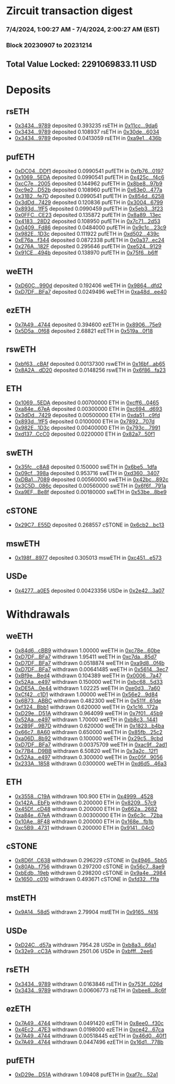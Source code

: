 # Zircuit transaction digest
### 7/4/2024, 1:00:27 AM - 7/4/2024, 2:00:27 AM (EST)
### Block 20230907 to 20231214

## Total Value Locked: 2291069833.11 USD

# Deposits
## rsETH
- [0x3434...9789](https://etherscan.io/address/0x34349c5569e7B846c3558961552D2202760A9789) deposited 0.393235 rsETH in [0x11cc...9da6](https://etherscan.io/tx/0x34349c5569e7B846c3558961552D2202760A9789)
- [0x3434...9789](https://etherscan.io/address/0x34349c5569e7B846c3558961552D2202760A9789) deposited 0.108937 rsETH in [0x30de...6034](https://etherscan.io/tx/0x34349c5569e7B846c3558961552D2202760A9789)
- [0x3434...9789](https://etherscan.io/address/0x34349c5569e7B846c3558961552D2202760A9789) deposited 0.0413059 rsETH in [0xa9e1...436b](https://etherscan.io/tx/0x34349c5569e7B846c3558961552D2202760A9789)
## pufETH
- [0xDC04...DDf1](https://etherscan.io/address/0xDC04AE75b58B4478e606Ac792f06F0DE3741DDf1) deposited 0.0990541 pufETH in [0xfb76...0197](https://etherscan.io/tx/0xDC04AE75b58B4478e606Ac792f06F0DE3741DDf1)
- [0x1069...5EDA](https://etherscan.io/address/0x1069D4dD4Ec9F36EC83f4423BB4F1721bDeF5EDA) deposited 0.0990541 pufETH in [0x425c...f4c6](https://etherscan.io/tx/0x1069D4dD4Ec9F36EC83f4423BB4F1721bDeF5EDA)
- [0xcC7e...2005](https://etherscan.io/address/0xcC7eeccbC84f1F96A113A735279FE95c19B02005) deposited 0.144962 pufETH in [0x8be8...97b9](https://etherscan.io/tx/0xcC7eeccbC84f1F96A113A735279FE95c19B02005)
- [0xc9e2...D52b](https://etherscan.io/address/0xc9e257f932f0750D06dDa80C4bF4556BDad8D52b) deposited 0.108960 pufETH in [0x63e0...477a](https://etherscan.io/tx/0xc9e257f932f0750D06dDa80C4bF4556BDad8D52b)
- [0x31B2...fe7D](https://etherscan.io/address/0x31B23bEc15B5Af59990Ec86c34751B6848fefe7D) deposited 0.0990541 pufETH in [0x854d...6258](https://etherscan.io/tx/0x31B23bEc15B5Af59990Ec86c34751B6848fefe7D)
- [0x3dDd...7429](https://etherscan.io/address/0x3dDdB4d3bB8FE7D8576512949F2A3B30D0Ef7429) deposited 0.120836 pufETH in [0x3004...6799](https://etherscan.io/tx/0x3dDdB4d3bB8FE7D8576512949F2A3B30D0Ef7429)
- [0x893d...1fF5](https://etherscan.io/address/0x893dB42Ca979004Bb76b2023F211bBCa52871fF5) deposited 0.0990459 pufETH in [0x5eb3...3f23](https://etherscan.io/tx/0x893dB42Ca979004Bb76b2023F211bBCa52871fF5)
- [0x0FFC...CE23](https://etherscan.io/address/0x0FFC373a8bbb2169B2a3eD1032E85ec3f8FaCE23) deposited 0.135872 pufETH in [0x8a89...13ec](https://etherscan.io/tx/0x0FFC373a8bbb2169B2a3eD1032E85ec3f8FaCE23)
- [0x4183...28D2](https://etherscan.io/address/0x4183079dE4Eec573D397De68b568378462bC28D2) deposited 0.108950 pufETH in [0x7c71...2d53](https://etherscan.io/tx/0x4183079dE4Eec573D397De68b568378462bC28D2)
- [0x0409...Fd86](https://etherscan.io/address/0x04092d557D3De83C0D801B9F75524078CbE8Fd86) deposited 0.0484000 pufETH in [0x9c1c...23c9](https://etherscan.io/tx/0x04092d557D3De83C0D801B9F75524078CbE8Fd86)
- [0x982E...1D3c](https://etherscan.io/address/0x982EdfE552BcA7224715755f445B55C9855A1D3c) deposited 0.111922 pufETH in [0xd502...439c](https://etherscan.io/tx/0x982EdfE552BcA7224715755f445B55C9855A1D3c)
- [0xE76a...f344](https://etherscan.io/address/0xE76a88459B9a8eB6cc5101E6B4b33697b448f344) deposited 0.0872338 pufETH in [0x0a37...ec24](https://etherscan.io/tx/0xE76a88459B9a8eB6cc5101E6B4b33697b448f344)
- [0x276A...182F](https://etherscan.io/address/0x276ABEfe00e35870cEce3b1Db92D94AF2b54182F) deposited 0.295646 pufETH in [0xe524...9129](https://etherscan.io/tx/0x276ABEfe00e35870cEce3b1Db92D94AF2b54182F)
- [0x91CE...494b](https://etherscan.io/address/0x91CE71C7d81B26fD72F7e2245e42cd22DB89494b) deposited 0.138970 pufETH in [0x75f6...b6ff](https://etherscan.io/tx/0x91CE71C7d81B26fD72F7e2245e42cd22DB89494b)
## weETH
- [0xD60C...990d](https://etherscan.io/address/0xD60Cc8d5F6fd0F598b03Efc2a8b2565E8b86990d) deposited 0.192406 weETH in [0x9864...dfd2](https://etherscan.io/tx/0xD60Cc8d5F6fd0F598b03Efc2a8b2565E8b86990d)
- [0xD7DF...BFa7](https://etherscan.io/address/0xD7DF7E085214743530afF339aFC420c7c720BFa7) deposited 0.0249496 weETH in [0xa48d...ee40](https://etherscan.io/tx/0xD7DF7E085214743530afF339aFC420c7c720BFa7)
## ezETH
- [0x7A49...4744](https://etherscan.io/address/0x7A493Be5c2ce014cD049Bf178a1ac0Db1B434744) deposited 0.394600 ezETH in [0x8906...75e9](https://etherscan.io/tx/0x7A493Be5c2ce014cD049Bf178a1ac0Db1B434744)
- [0x5D5a...0f68](https://etherscan.io/address/0x5D5a267897794BC1276B91e97aCe4F7EF5C60f68) deposited 2.68821 ezETH in [0x519a...0f18](https://etherscan.io/tx/0x5D5a267897794BC1276B91e97aCe4F7EF5C60f68)
## rswETH
- [0xbf63...cBAf](https://etherscan.io/address/0xbf63Ec11Ef05E45f020dc2c31ac8ddcd075acBAf) deposited 0.00137300 rswETH in [0x16bf...ab65](https://etherscan.io/tx/0xbf63Ec11Ef05E45f020dc2c31ac8ddcd075acBAf)
- [0x8A2A...dD20](https://etherscan.io/address/0x8A2A8601e120714367eC53D7f1637AC8f3C0dD20) deposited 0.0148256 rswETH in [0x6f86...fa23](https://etherscan.io/tx/0x8A2A8601e120714367eC53D7f1637AC8f3C0dD20)
## ETH
- [0x1069...5EDA](https://etherscan.io/address/0x1069D4dD4Ec9F36EC83f4423BB4F1721bDeF5EDA) deposited 0.00700000 ETH in [0xcff6...0465](https://etherscan.io/tx/0x1069D4dD4Ec9F36EC83f4423BB4F1721bDeF5EDA)
- [0xa84e...67eA](https://etherscan.io/address/0xa84e120bEC228f0b1779c769dBEb44780ec267eA) deposited 0.00300000 ETH in [0xc694...d693](https://etherscan.io/tx/0xa84e120bEC228f0b1779c769dBEb44780ec267eA)
- [0x3dDd...7429](https://etherscan.io/address/0x3dDdB4d3bB8FE7D8576512949F2A3B30D0Ef7429) deposited 0.00500000 ETH in [0xda51...c9fd](https://etherscan.io/tx/0x3dDdB4d3bB8FE7D8576512949F2A3B30D0Ef7429)
- [0x893d...1fF5](https://etherscan.io/address/0x893dB42Ca979004Bb76b2023F211bBCa52871fF5) deposited 0.0100000 ETH in [0x7892...707d](https://etherscan.io/tx/0x893dB42Ca979004Bb76b2023F211bBCa52871fF5)
- [0x982E...1D3c](https://etherscan.io/address/0x982EdfE552BcA7224715755f445B55C9855A1D3c) deposited 0.00400000 ETH in [0x793c...7991](https://etherscan.io/tx/0x982EdfE552BcA7224715755f445B55C9855A1D3c)
- [0xd137...CcC0](https://etherscan.io/address/0xd1377E97B27f116a16E5111524522CFb2364CcC0) deposited 0.0220000 ETH in [0x82a7...50f1](https://etherscan.io/tx/0xd1377E97B27f116a16E5111524522CFb2364CcC0)
## swETH
- [0x35fc...c8A8](https://etherscan.io/address/0x35fc77AB8F5e9be49a181E2D7CDD5C08cf52c8A8) deposited 0.150000 swETH in [0x6be5...1dfa](https://etherscan.io/tx/0x35fc77AB8F5e9be49a181E2D7CDD5C08cf52c8A8)
- [0x09cf...398a](https://etherscan.io/address/0x09cf6775DF815fdbe1ee120dfb510A6163A0398a) deposited 0.953716 swETH in [0xd360...3407](https://etherscan.io/tx/0x09cf6775DF815fdbe1ee120dfb510A6163A0398a)
- [0xDBa1...7089](https://etherscan.io/address/0xDBa190777488f4FDce33531f708a8f80e7b97089) deposited 0.00560000 swETH in [0x42bc...892c](https://etherscan.io/tx/0xDBa190777488f4FDce33531f708a8f80e7b97089)
- [0x3C5D...086c](https://etherscan.io/address/0x3C5D4Ba00ecfd8838eE0985f9053936A231B086c) deposited 0.00560000 swETH in [0x6f6f...791a](https://etherscan.io/tx/0x3C5D4Ba00ecfd8838eE0985f9053936A231B086c)
- [0xa9EF...Be8f](https://etherscan.io/address/0xa9EF91100C19035349E3f92Ae984edBa06b4Be8f) deposited 0.00180000 swETH in [0x53be...8be9](https://etherscan.io/tx/0xa9EF91100C19035349E3f92Ae984edBa06b4Be8f)
## cSTONE
- [0x29C7...E55D](https://etherscan.io/address/0x29C7Bf14F55105243cab9A7bad484b2ABE44E55D) deposited 0.268557 cSTONE in [0x6cb2...bc13](https://etherscan.io/tx/0x29C7Bf14F55105243cab9A7bad484b2ABE44E55D)
## mswETH
- [0x198f...8977](https://etherscan.io/address/0x198fD696c740464dE645fB3f1f399a2a4de78977) deposited 0.305013 mswETH in [0xc451...e573](https://etherscan.io/tx/0x198fD696c740464dE645fB3f1f399a2a4de78977)
## USDe
- [0x4277...a0E5](https://etherscan.io/address/0x4277Bb5a70869DaeF2c0e414934De6e44B34a0E5) deposited 0.00423356 USDe in [0x2e42...3a07](https://etherscan.io/tx/0x4277Bb5a70869DaeF2c0e414934De6e44B34a0E5)
# Withdrawals
## weETH
- [0x84d6...cBB9](https://etherscan.io/address/0x84d62d66Bae8fE718426807e613982934878cBB9) withdrawn 1.00000 weETH in [0xc78e...60be](https://etherscan.io/tx/0x84d62d66Bae8fE718426807e613982934878cBB9)
- [0xD7DF...BFa7](https://etherscan.io/address/0xD7DF7E085214743530afF339aFC420c7c720BFa7) withdrawn 1.95411 weETH in [0xc7da...85d7](https://etherscan.io/tx/0xD7DF7E085214743530afF339aFC420c7c720BFa7)
- [0xD7DF...BFa7](https://etherscan.io/address/0xD7DF7E085214743530afF339aFC420c7c720BFa7) withdrawn 0.0518874 weETH in [0xa9d8...0f4b](https://etherscan.io/tx/0xD7DF7E085214743530afF339aFC420c7c720BFa7)
- [0xD7DF...BFa7](https://etherscan.io/address/0xD7DF7E085214743530afF339aFC420c7c720BFa7) withdrawn 0.00641485 weETH in [0x5614...3ec7](https://etherscan.io/tx/0xD7DF7E085214743530afF339aFC420c7c720BFa7)
- [0xBf9e...Bed4](https://etherscan.io/address/0xBf9eD5A97f1F6563879F964f830fa750D3ecBed4) withdrawn 0.104389 weETH in [0x0006...7a47](https://etherscan.io/tx/0xBf9eD5A97f1F6563879F964f830fa750D3ecBed4)
- [0x52Aa...e497](https://etherscan.io/address/0x52Aa899454998Be5b000Ad077a46Bbe360F4e497) withdrawn 0.150000 weETH in [0xbc68...5d33](https://etherscan.io/tx/0x52Aa899454998Be5b000Ad077a46Bbe360F4e497)
- [0xDE5A...0e44](https://etherscan.io/address/0xDE5A83FDcD07800E5F165486C34edb1525D40e44) withdrawn 1.02225 weETH in [0xe0d3...7a60](https://etherscan.io/tx/0xDE5A83FDcD07800E5F165486C34edb1525D40e44)
- [0xCf42...c1D1](https://etherscan.io/address/0xCf4228A8c37C277c91930260adc3799409C7c1D1) withdrawn 1.00000 weETH in [0x56e2...9d84](https://etherscan.io/tx/0xCf4228A8c37C277c91930260adc3799409C7c1D1)
- [0x6B73...ABBC](https://etherscan.io/address/0x6B73809a18879D6d0ef400D6D7cFe98ab0fCABBC) withdrawn 0.482300 weETH in [0x511f...61de](https://etherscan.io/tx/0x6B73809a18879D6d0ef400D6D7cFe98ab0fCABBC)
- [0xf324...Bbb1](https://etherscan.io/address/0xf324a7a77f3Fb38ab0E96D7E36286788A26EBbb1) withdrawn 0.620000 weETH in [0x1c16...172a](https://etherscan.io/tx/0xf324a7a77f3Fb38ab0E96D7E36286788A26EBbb1)
- [0xD29e...D51A](https://etherscan.io/address/0xD29e50069f4575C8a754254abE74E0b086e0D51A) withdrawn 0.964099 weETH in [0x7f01...45b9](https://etherscan.io/tx/0xD29e50069f4575C8a754254abE74E0b086e0D51A)
- [0x52Aa...e497](https://etherscan.io/address/0x52Aa899454998Be5b000Ad077a46Bbe360F4e497) withdrawn 1.70000 weETH in [0xb8c3...1441](https://etherscan.io/tx/0x52Aa899454998Be5b000Ad077a46Bbe360F4e497)
- [0x2B9F...9B7D](https://etherscan.io/address/0x2B9F043c010b3241BA047A8c9047a49B5D429B7D) withdrawn 0.620000 weETH in [0x1823...b4ba](https://etherscan.io/tx/0x2B9F043c010b3241BA047A8c9047a49B5D429B7D)
- [0x66c7...8A60](https://etherscan.io/address/0x66c7A12C23167f1C532943805e263405F08C8A60) withdrawn 0.650000 weETH in [0x85fb...25c2](https://etherscan.io/tx/0x66c7A12C23167f1C532943805e263405F08C8A60)
- [0xa06D...8b92](https://etherscan.io/address/0xa06D952d4f3b1D0B7B0100B466dEDA7cccC08b92) withdrawn 0.100000 weETH in [0x29c5...9cbd](https://etherscan.io/tx/0xa06D952d4f3b1D0B7B0100B466dEDA7cccC08b92)
- [0xD7DF...BFa7](https://etherscan.io/address/0xD7DF7E085214743530afF339aFC420c7c720BFa7) withdrawn 0.00375709 weETH in [0xac9f...2ad1](https://etherscan.io/tx/0xD7DF7E085214743530afF339aFC420c7c720BFa7)
- [0x77B4...D9BB](https://etherscan.io/address/0x77B4c9590c486B0b8D32D526A7dEB7C6364bD9BB) withdrawn 6.50820 weETH in [0x3a2c...12f1](https://etherscan.io/tx/0x77B4c9590c486B0b8D32D526A7dEB7C6364bD9BB)
- [0x52Aa...e497](https://etherscan.io/address/0x52Aa899454998Be5b000Ad077a46Bbe360F4e497) withdrawn 0.300000 weETH in [0xc05f...9056](https://etherscan.io/tx/0x52Aa899454998Be5b000Ad077a46Bbe360F4e497)
- [0x233A...1858](https://etherscan.io/address/0x233A06d6dA46cd34E69a11aD8baf292f8b011858) withdrawn 0.0300000 weETH in [0xd6d5...46a3](https://etherscan.io/tx/0x233A06d6dA46cd34E69a11aD8baf292f8b011858)
## ETH
- [0x3558...C19A](https://etherscan.io/address/0x3558cfe3B6377ceb8EDF7017DA21E8e6Ce68C19A) withdrawn 100.900 ETH in [0x4999...4528](https://etherscan.io/tx/0x3558cfe3B6377ceb8EDF7017DA21E8e6Ce68C19A)
- [0x142A...EbFb](https://etherscan.io/address/0x142A30b15E68ef645Ca25C83Aa8b4777BFa3EbFb) withdrawn 0.200000 ETH in [0x8209...57c9](https://etherscan.io/tx/0x142A30b15E68ef645Ca25C83Aa8b4777BFa3EbFb)
- [0x45Df...cD48](https://etherscan.io/address/0x45Df7DBA39550D44B05da3902dBf32610bC5cD48) withdrawn 0.200000 ETH in [0x662a...2682](https://etherscan.io/tx/0x45Df7DBA39550D44B05da3902dBf32610bC5cD48)
- [0xa84e...67eA](https://etherscan.io/address/0xa84e120bEC228f0b1779c769dBEb44780ec267eA) withdrawn 0.00300000 ETH in [0x6c3c...72ba](https://etherscan.io/tx/0xa84e120bEC228f0b1779c769dBEb44780ec267eA)
- [0x10Ae...8F48](https://etherscan.io/address/0x10AeC0af1c8FA98Fd2cD5E67b18E47B0Af578F48) withdrawn 0.200000 ETH in [0x168e...fb1b](https://etherscan.io/tx/0x10AeC0af1c8FA98Fd2cD5E67b18E47B0Af578F48)
- [0xc5B9...4731](https://etherscan.io/address/0xc5B9F4600f7330ef4Acb6Cbc44f66F2aC0374731) withdrawn 0.200000 ETH in [0x9141...04c0](https://etherscan.io/tx/0xc5B9F4600f7330ef4Acb6Cbc44f66F2aC0374731)
## cSTONE
- [0x8D6f...C638](https://etherscan.io/address/0x8D6f9aB067F64AAC7DD463d07e6F90fD1396C638) withdrawn 0.296229 cSTONE in [0x4946...5bb5](https://etherscan.io/tx/0x8D6f9aB067F64AAC7DD463d07e6F90fD1396C638)
- [0x80Ab...f756](https://etherscan.io/address/0x80AbB28a53A4588B0622593C0dF23B7131e3f756) withdrawn 0.297200 cSTONE in [0x56c7...8ae9](https://etherscan.io/tx/0x80AbB28a53A4588B0622593C0dF23B7131e3f756)
- [0xbEdb...19eb](https://etherscan.io/address/0xbEdb60A1c47D064F40B3DF8ADc92dC152c1219eb) withdrawn 0.298200 cSTONE in [0x9a4e...2984](https://etherscan.io/tx/0xbEdb60A1c47D064F40B3DF8ADc92dC152c1219eb)
- [0x1650...c010](https://etherscan.io/address/0x16503B85b932A146EaA55AbF1ed9Ca5F13Fac010) withdrawn 0.493671 cSTONE in [0xfd32...f1fa](https://etherscan.io/tx/0x16503B85b932A146EaA55AbF1ed9Ca5F13Fac010)
## mstETH
- [0x9A14...58d5](https://etherscan.io/address/0x9A14eF7081366170bAFF7359097Ea39B076958d5) withdrawn 2.79904 mstETH in [0x9165...f416](https://etherscan.io/tx/0x9A14eF7081366170bAFF7359097Ea39B076958d5)
## USDe
- [0xD24C...d57a](https://etherscan.io/address/0xD24Cfe2d0fa81369ca6291c28ac5426e16B6d57a) withdrawn 7954.28 USDe in [0xb8a3...66a1](https://etherscan.io/tx/0xD24Cfe2d0fa81369ca6291c28ac5426e16B6d57a)
- [0x32e9...cC3A](https://etherscan.io/address/0x32e953cDc583E18c20AFCBA9180bf5541E3EcC3A) withdrawn 2501.06 USDe in [0xbfff...2ee6](https://etherscan.io/tx/0x32e953cDc583E18c20AFCBA9180bf5541E3EcC3A)
## rsETH
- [0x3434...9789](https://etherscan.io/address/0x34349c5569e7B846c3558961552D2202760A9789) withdrawn 0.0163846 rsETH in [0x753f...026d](https://etherscan.io/tx/0x34349c5569e7B846c3558961552D2202760A9789)
- [0x3434...9789](https://etherscan.io/address/0x34349c5569e7B846c3558961552D2202760A9789) withdrawn 0.00606773 rsETH in [0xbee8...8c6f](https://etherscan.io/tx/0x34349c5569e7B846c3558961552D2202760A9789)
## ezETH
- [0x7A49...4744](https://etherscan.io/address/0x7A493Be5c2ce014cD049Bf178a1ac0Db1B434744) withdrawn 0.0491420 ezETH in [0x8ee0...f30c](https://etherscan.io/tx/0x7A493Be5c2ce014cD049Bf178a1ac0Db1B434744)
- [0x4Ec2...47E3](https://etherscan.io/address/0x4Ec2acb97760522a74382323F9cE6A1DEe4347E3) withdrawn 0.0198000 ezETH in [0xce42...67ca](https://etherscan.io/tx/0x4Ec2acb97760522a74382323F9cE6A1DEe4347E3)
- [0x7A49...4744](https://etherscan.io/address/0x7A493Be5c2ce014cD049Bf178a1ac0Db1B434744) withdrawn 0.00518445 ezETH in [0x46d0...40f1](https://etherscan.io/tx/0x7A493Be5c2ce014cD049Bf178a1ac0Db1B434744)
- [0x7A49...4744](https://etherscan.io/address/0x7A493Be5c2ce014cD049Bf178a1ac0Db1B434744) withdrawn 0.0447496 ezETH in [0x16d1...778b](https://etherscan.io/tx/0x7A493Be5c2ce014cD049Bf178a1ac0Db1B434744)
## pufETH
- [0xD29e...D51A](https://etherscan.io/address/0xD29e50069f4575C8a754254abE74E0b086e0D51A) withdrawn 1.09408 pufETH in [0xaf7c...52a1](https://etherscan.io/tx/0xD29e50069f4575C8a754254abE74E0b086e0D51A)
